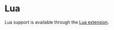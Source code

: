 # Lua

Lua support is available through the [Lua extension](https://github.com/zed-industries/zed/tree/main/extensions/lua).
